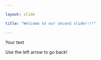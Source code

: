 ```yaml
---

layout: slide

title: "Welcome to our second slide!!!!"

---
```


Your text

Use the left arrow to go back!
